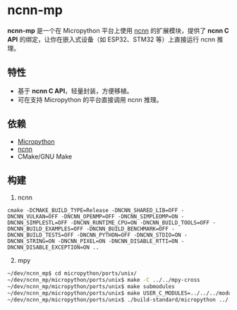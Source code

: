 # ncnn-mp

**ncnn-mp** 是一个在 Micropython 平台上使用 [ncnn](https://github.com/Tencent/ncnn) 的扩展模块，提供了 **ncnn C API** 的绑定，让你在嵌入式设备（如 ESP32、STM32 等）上直接运行 ncnn 推理。

## 特性
- 基于 **ncnn C API**，轻量封装，方便移植。
- 可在支持 Micropython 的平台直接调用 ncnn 推理。

## 依赖
- [Micropython](https://micropython.org/)
- [ncnn](https://github.com/Tencent/ncnn)
- CMake/GNU Make

## 构建
1. ncnn
```
cmake -DCMAKE_BUILD_TYPE=Release -DNCNN_SHARED_LIB=OFF -DNCNN_VULKAN=OFF -DNCNN_OPENMP=OFF -DNCNN_SIMPLEOMP=ON -DNCNN_SIMPLESTL=OFF -DNCNN_RUNTIME_CPU=ON -DNCNN_BUILD_TOOLS=OFF -DNCNN_BUILD_EXAMPLES=OFF -DNCNN_BUILD_BENCHMARK=OFF -DNCNN_BUILD_TESTS=OFF -DNCNN_PYTHON=OFF -DNCNN_STDIO=ON -DNCNN_STRING=ON -DNCNN_PIXEL=ON -DNCNN_DISABLE_RTTI=ON -DNCNN_DISABLE_EXCEPTION=ON ..
```
2. mpy
```bash
~/dev/ncnn_mp$ cd micropython/ports/unix/
~/dev/ncnn_mp/micropython/ports/unix$ make -C ../../mpy-cross
~/dev/ncnn_mp/micropython/ports/unix$ make submodules
~/dev/ncnn_mp/micropython/ports/unix$ make USER_C_MODULES=../../../modules
~/dev/ncnn_mp/micropython/ports/unix$ ./build-standard/micropython ../../../examples/main.py
```
